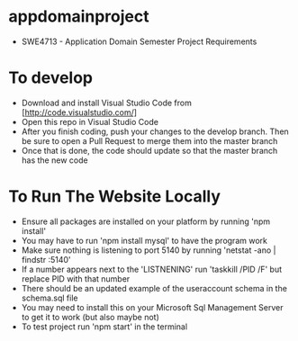 # appdomainproject
 
- SWE4713 - Application Domain Semester Project Requirements
# To develop
- Download and install Visual Studio Code from [http://code.visualstudio.com/]
- Open this repo in Visual Studio Code
- After you finish coding, push your changes to the develop branch. Then be sure to open a Pull Request to merge them into the master branch
- Once that is done, the code should update so that the master branch has the new code

# To Run The Website Locally
- Ensure all packages are installed on your platform by running 'npm install'
- You may have to run 'npm install mysql' to have the program work
- Make sure nothing is listening to port 5140 by running 'netstat -ano | findstr :5140' 
- If a number appears next to the 'LISTNENING' run 'taskkill /PID <PID> /F' but replace PID with that number
- There should be an updated example of the useraccount schema in the schema.sql file
- You may need to install this on your Microsoft Sql Management Server to get it to work (but also maybe not)
- To test project run 'npm start' in the terminal